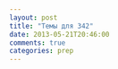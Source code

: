 ```yaml
---
layout: post
title: "Темы для 342"
date: 2013-05-21T20:46:00
comments: true
categories: prep 
---
```

